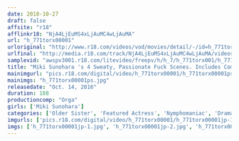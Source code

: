```yaml
---
date: 2018-10-27
draft: false
affsite: "r18"
afflinkr18: "NjA4LjEuMS4xLjAuMC4wLjAuMA"
url: "h_771torx00001"
urloriginal: "http://www.r18.com/videos/vod/movies/detail/-/id=h_771torx00001"
urlfinal: "http://media.r18.com/track/NjA4LjEuMS4xLjAuMC4wLjAuMA/videos/vod/movies/detail/-/id=h_771torx00001"
samplevid: "awspv3001.r18.com/litevideo/freepv/h/h_7/h_771torx001/h_771torx001_dmb_w.mp4"
title: "Miki Sunohara 's 4 Sweaty, Passionate Fuck Scenes. Includes Commentary By The Actress."
mainimgurl: "pics.r18.com/digital/video/h_771torx00001/h_771torx00001ps.jpg"
mainimgs: "h_771torx00001ps.jpg"
releasedate: "Oct. 14, 2016"
duration: 188
productioncomp: "Orga"
girls: ['Miki Sunohara']
categories: ['Older Sister', 'Featured Actress', 'Nymphomaniac', 'Drama', 'Blowjob', 'Sweating', 'Hi-Def', 'Actress Best Compilation']
imgurls: ['pics.r18.com/digital/video/h_771torx00001/h_771torx00001jp-1.jpg', 'pics.r18.com/digital/video/h_771torx00001/h_771torx00001jp-2.jpg', 'pics.r18.com/digital/video/h_771torx00001/h_771torx00001jp-3.jpg', 'pics.r18.com/digital/video/h_771torx00001/h_771torx00001jp-4.jpg', 'pics.r18.com/digital/video/h_771torx00001/h_771torx00001jp-5.jpg', 'pics.r18.com/digital/video/h_771torx00001/h_771torx00001jp-6.jpg', 'pics.r18.com/digital/video/h_771torx00001/h_771torx00001jp-7.jpg', 'pics.r18.com/digital/video/h_771torx00001/h_771torx00001jp-8.jpg', 'pics.r18.com/digital/video/h_771torx00001/h_771torx00001jp-9.jpg', 'pics.r18.com/digital/video/h_771torx00001/h_771torx00001jp-10.jpg', 'pics.r18.com/digital/video/h_771torx00001/h_771torx00001jp-11.jpg', 'pics.r18.com/digital/video/h_771torx00001/h_771torx00001jp-12.jpg', 'pics.r18.com/digital/video/h_771torx00001/h_771torx00001jp-13.jpg', 'pics.r18.com/digital/video/h_771torx00001/h_771torx00001jp-14.jpg', 'pics.r18.com/digital/video/h_771torx00001/h_771torx00001jp-15.jpg', 'pics.r18.com/digital/video/h_771torx00001/h_771torx00001jp-16.jpg', 'pics.r18.com/digital/video/h_771torx00001/h_771torx00001jp-17.jpg', 'pics.r18.com/digital/video/h_771torx00001/h_771torx00001jp-18.jpg', 'pics.r18.com/digital/video/h_771torx00001/h_771torx00001jp-19.jpg', 'pics.r18.com/digital/video/h_771torx00001/h_771torx00001jp-20.jpg']
imgs: ['h_771torx00001jp-1.jpg', 'h_771torx00001jp-2.jpg', 'h_771torx00001jp-3.jpg', 'h_771torx00001jp-4.jpg', 'h_771torx00001jp-5.jpg', 'h_771torx00001jp-6.jpg', 'h_771torx00001jp-7.jpg', 'h_771torx00001jp-8.jpg', 'h_771torx00001jp-9.jpg', 'h_771torx00001jp-10.jpg', 'h_771torx00001jp-11.jpg', 'h_771torx00001jp-12.jpg', 'h_771torx00001jp-13.jpg', 'h_771torx00001jp-14.jpg', 'h_771torx00001jp-15.jpg', 'h_771torx00001jp-16.jpg', 'h_771torx00001jp-17.jpg', 'h_771torx00001jp-18.jpg', 'h_771torx00001jp-19.jpg', 'h_771torx00001jp-20.jpg']
---
```

